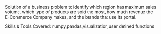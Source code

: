 Solution of a business problem to identify which region has maximum sales volume, which type of products are sold the most, how much revenue the E-Commerce Company makes, and the brands that use its portal.

Skills & Tools Covered: numpy,pandas,visualization,user defined functions



